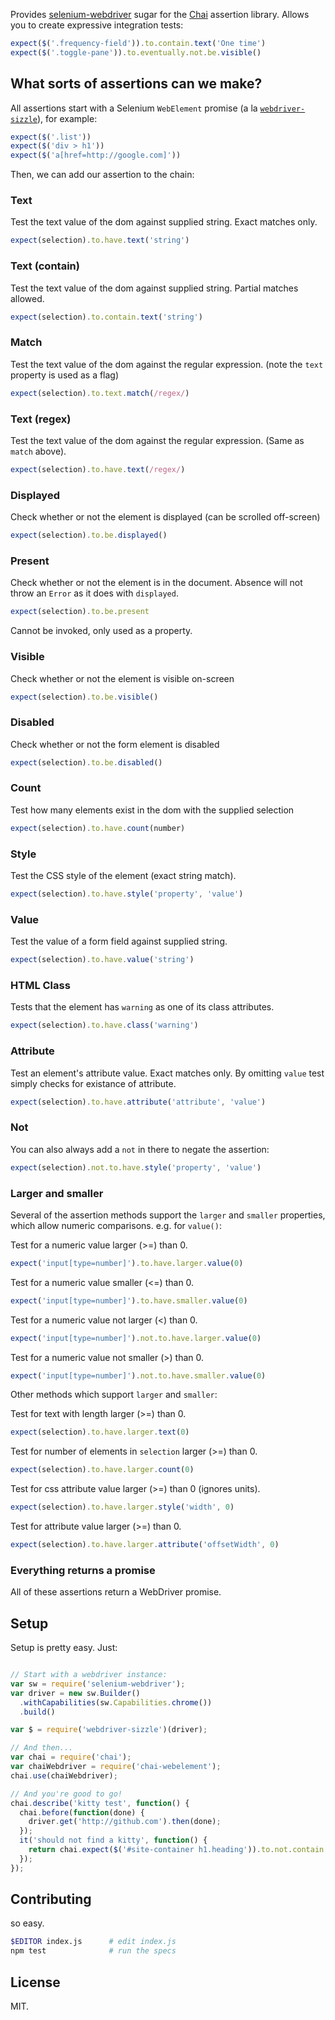Provides [selenium-webdriver](https://npmjs.org/package/selenium-webdriver) sugar for the [Chai](http://chaijs.com/) assertion library. Allows you to create expressive integration tests:

```javascript
expect($('.frequency-field')).to.contain.text('One time')
expect($('.toggle-pane')).to.eventually.not.be.visible()
```

## What sorts of assertions can we make?

All assertions start with a Selenium `WebElement` promise (a la [`webdriver-sizzle`](http://b3nj4m.github.io/webdriver-sizzle/)), for example:

```javascript
expect($('.list'))
expect($('div > h1'))
expect($('a[href=http://google.com]'))
```

Then, we can add our assertion to the chain:

### Text
Test the text value of the dom against supplied string. Exact matches only.
```javascript
expect(selection).to.have.text('string')
```

### Text (contain)
Test the text value of the dom against supplied string. Partial matches allowed.
```javascript
expect(selection).to.contain.text('string')
```

### Match
Test the text value of the dom against the regular expression. (note the `text` property is used as a flag)
```javascript
expect(selection).to.text.match(/regex/)
```

### Text (regex)
Test the text value of the dom against the regular expression. (Same as `match` above).
```javascript
expect(selection).to.have.text(/regex/)
```

### Displayed
Check whether or not the element is displayed (can be scrolled off-screen)
```javascript
expect(selection).to.be.displayed()
```

### Present
Check whether or not the element is in the document. Absence will not throw an `Error` as it does with `displayed`.
```javascript
expect(selection).to.be.present
```
Cannot be invoked, only used as a property.

### Visible
Check whether or not the element is visible on-screen
```javascript
expect(selection).to.be.visible()
```

### Disabled
Check whether or not the form element is disabled
```javascript
expect(selection).to.be.disabled()
```

### Count
Test how many elements exist in the dom with the supplied selection
```javascript
expect(selection).to.have.count(number)
```

### Style
Test the CSS style of the element (exact string match).
```javascript
expect(selection).to.have.style('property', 'value')
```

### Value
Test the value of a form field against supplied string.
```javascript
expect(selection).to.have.value('string')
```

### HTML Class
Tests that the element has `warning` as one of its class attributes.
```javascript
expect(selection).to.have.class('warning')
```

### Attribute
Test an element's attribute value. Exact matches only. By omitting `value` test simply checks for existance of attribute.
```javascript
expect(selection).to.have.attribute('attribute', 'value')
```

### Not
You can also always add a `not` in there to negate the assertion:

```javascript
expect(selection).not.to.have.style('property', 'value')
```


### Larger and smaller

Several of the assertion methods support the `larger` and `smaller` properties, which allow numeric comparisons. e.g. for `value()`:

Test for a numeric value larger (>=) than 0.
```javascript
expect('input[type=number]').to.have.larger.value(0)
```

Test for a numeric value smaller (<=) than 0.
```javascript
expect('input[type=number]').to.have.smaller.value(0)
```

Test for a numeric value not larger (<) than 0.
```javascript
expect('input[type=number]').not.to.have.larger.value(0)
```

Test for a numeric value not smaller (>) than 0.
```javascript
expect('input[type=number]').not.to.have.smaller.value(0)
```

Other methods which support `larger` and `smaller`:

Test for text with length larger (>=) than 0.
```javascript
expect(selection).to.have.larger.text(0)
```

Test for number of elements in `selection` larger (>=) than 0.
```javascript
expect(selection).to.have.larger.count(0)
```

Test for css attribute value larger (>=) than 0 (ignores units).
```javascript
expect(selection).to.have.larger.style('width', 0)
```

Test for attribute value larger (>=) than 0.
```javascript
expect(selection).to.have.larger.attribute('offsetWidth', 0)
```


### Everything returns a promise

All of these assertions return a WebDriver promise.

## Setup

Setup is pretty easy. Just:

```javascript

// Start with a webdriver instance:
var sw = require('selenium-webdriver');
var driver = new sw.Builder()
  .withCapabilities(sw.Capabilities.chrome())
  .build()

var $ = require('webdriver-sizzle')(driver);

// And then...
var chai = require('chai');
var chaiWebdriver = require('chai-webelement');
chai.use(chaiWebdriver);

// And you're good to go!
chai.describe('kitty test', function() {
  chai.before(function(done) {
    driver.get('http://github.com').then(done);
  });
  it('should not find a kitty', function() {
    return chai.expect($('#site-container h1.heading')).to.not.contain.text("I'm a kitty!");
  });
});
```

## Contributing

so easy.

```bash
$EDITOR index.js      # edit index.js
npm test              # run the specs
```

## License

MIT.
